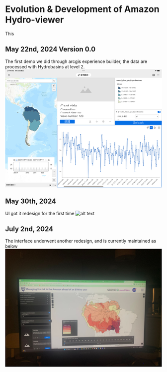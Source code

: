 # Evolution & Development of Amazon Hydro-viewer

This

## May 22nd, 2024 Version 0.0
The first demo we did through arcgis experience builder, the data are processed with Hydrobasins at level 2.
![alt text](./hydroviewer-ver-0.jpg)

## May 30th, 2024
UI got it redesign for the first time
![alt text](.hydroviewer-ver-1.png)

## July 2nd, 2024
The interface underwent another redesign, and is currently maintained as below
![alt text](./hydroviewer-ver-2.png)